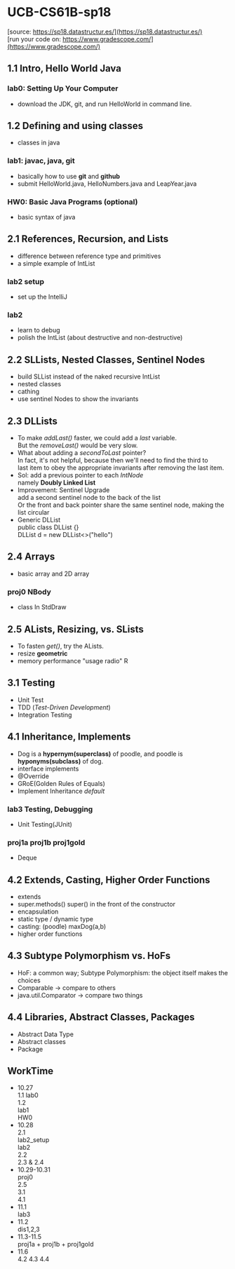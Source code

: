 # UCB-CS61B-sp18
[source: https://sp18.datastructur.es/](https://sp18.datastructur.es/)  
[run your code on: https://www.gradescope.com/](https://www.gradescope.com/)  


## 1.1 Intro, Hello World Java

### lab0: Setting Up Your Computer  
- download the JDK, git, and run HelloWorld in command line.
## 1.2 Defining and using classes
- classes in java  
### lab1: javac, java, git
- basically how to use **git** and **github**  
- submit HelloWorld.java, HelloNumbers.java and LeapYear.java  
### HW0: Basic Java Programs (optional)
- basic syntax of java

## 2.1 References, Recursion, and Lists
- difference between reference type and primitives  
- a simple example of IntList  
### lab2 setup
- set up the IntelliJ
### lab2 
- learn to debug  
- polish the IntList (about destructive and non-destructive)  
## 2.2 SLLists, Nested Classes, Sentinel Nodes
- build SLList instead of the naked recursive IntList
- nested classes
- cathing
- use sentinel Nodes to show the invariants
## 2.3 DLLists
- To make *addLast()* faster, we could add a *last* variable.  
  But the *removeLast()* would be very slow.
- What about adding a *secondToLast* pointer?  
  In fact, it's not helpful, because then we'll need to find the third to  
  last item to obey the appropriate invariants after removing the last item.
- Sol: add a previous pointer to each *IntNode*  
  namely **Doubly Linked List**  
- Improvement: Sentinel Upgrade  
  add a second sentinel node to the back of the list  
  Or the front and back pointer share the same sentinel node, making the list circular
- Generic DLList  
  public class DLList<Type> {}  
  DLList<String> d = new DLList<>("hello")  
## 2.4 Arrays
- basic array and 2D array
### proj0 NBody  
- class In StdDraw
## 2.5 ALists, Resizing, vs. SLists  
- To fasten *get()*, try the ALists.
- resize **geometric**  
- memory performance "usage radio" R  
## 3.1 Testing  
- Unit Test
- TDD (*Test-Driven Development*)
- Integration Testing
## 4.1 Inheritance, Implements
- Dog is a **hypernym(superclass)** of poodle, and poodle is **hyponyms(subclass)** of dog.  
- interface implements
- @Override  
- GRoE(Golden Rules of Equals)  
- Implement Inheritance *default*  
### lab3 Testing, Debugging
- Unit Testing(JUnit)  
### proj1a proj1b proj1gold  
- Deque

## 4.2 Extends, Casting, Higher Order Functions
- extends  
- super.methods() super() in the front of the constructor  
- encapsulation  
- static type / dynamic type  
- casting: (poodle) maxDog(a,b)  
- higher order functions  
## 4.3 Subtype Polymorphism vs. HoFs  
- HoF: a common way; Subtype Polymorphism: the object itself makes the choices  
- Comparable<T> -> compare to others  
- java.util.Comparator -> compare two things  
## 4.4 Libraries, Abstract Classes, Packages  
- Abstract Data Type  
- Abstract classes  
- Package  


## WorkTime
- 10.27   
  1.1 lab0  
  1.2  
  lab1   
  HW0  
- 10.28  
  2.1  
  lab2_setup  
  lab2  
  2.2  
  2.3 & 2.4  
- 10.29-10.31  
  proj0  
  2.5  
  3.1  
  4.1  
- 11.1  
  lab3  
- 11.2  
  dis1,2,3  
- 11.3-11.5  
  proj1a + proj1b + proj1gold  
- 11.6  
  4.2 4.3 4.4  
  
  
